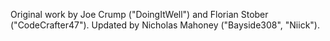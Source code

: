 Original work by Joe Crump ("DoingItWell") and Florian Stober ("CodeCrafter47"). Updated by Nicholas Mahoney ("Bayside308", "Niick").
